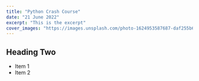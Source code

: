 ```yaml
---
title: "Python Crash Course"
date: "21 June 2022"
excerpt: "This is the excerpt"
cover_images: "https://images.unsplash.com/photo-1624953587687-daf255b6b80a?ixlib=rb-1.2.1&ixid=MnwxMjA3fDB8MHxzZWFyY2h8NHx8cHl0aG9uJTIwcHJvZ3JhbW1pbmd8ZW58MHx8MHx8&w=1000&q=80"
---
```


## Heading Two

-   Item 1
-   Item 2
